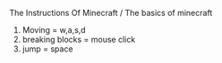 The Instructions Of Minecraft / The basics of minecraft
1. Moving = w,a,s,d
2. breaking blocks = mouse click
3. jump = space
